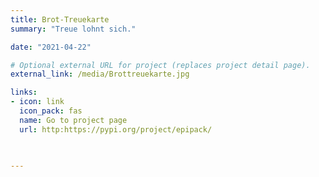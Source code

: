 ```yaml
---
title: Brot-Treuekarte
summary: "Treue lohnt sich."

date: "2021-04-22"

# Optional external URL for project (replaces project detail page).
external_link: /media/Brottreuekarte.jpg

links:
- icon: link
  icon_pack: fas
  name: Go to project page
  url: http:https://pypi.org/project/epipack/
  


---
```

